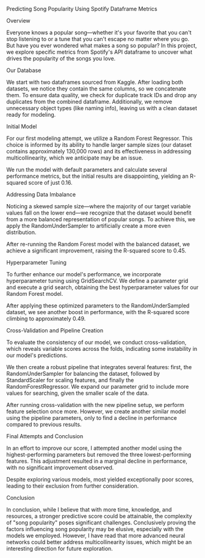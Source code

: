 Predicting Song Popularity Using Spotify Dataframe Metrics

Overview

Everyone knows a popular song—whether it's your favorite that you can't stop listening to or a tune that you can't escape no matter where you go. But have you ever wondered what makes a song so popular? In this project, we explore specific metrics from Spotify's API dataframe to uncover what drives the popularity of the songs you love.

Our Database

We start with two dataframes sourced from Kaggle. After loading both datasets, we notice they contain the same columns, so we concatenate them. To ensure data quality, we check for duplicate track IDs and drop any duplicates from the combined dataframe. Additionally, we remove unnecessary object types (like naming info), leaving us with a clean dataset ready for modeling.

Initial Model

For our first modeling attempt, we utilize a Random Forest Regressor. This choice is informed by its ability to handle larger sample sizes (our dataset contains approximately 130,000 rows) and its effectiveness in addressing multicollinearity, which we anticipate may be an issue.

We run the model with default parameters and calculate several performance metrics, but the initial results are disappointing, yielding an R-squared score of just 0.16.


Addressing Data Imbalance

Noticing a skewed sample size—where the majority of our target variable values fall on the lower end—we recognize that the dataset would benefit from a more balanced representation of popular songs. To achieve this, we apply the RandomUnderSampler to artificially create a more even distribution.

After re-running the Random Forest model with the balanced dataset, we achieve a significant improvement, raising the R-squared score to 0.45.


Hyperparameter Tuning

To further enhance our model's performance, we incorporate hyperparameter tuning using GridSearchCV. We define a parameter grid and execute a grid search, obtaining the best hyperparameter values for our Random Forest model.

After applying these optimized parameters to the RandomUnderSampled dataset, we see another boost in performance, with the R-squared score climbing to approximately 0.49.


Cross-Validation and Pipeline Creation

To evaluate the consistency of our model, we conduct cross-validation, which reveals variable scores across the folds, indicating some instability in our model's predictions.

We then create a robust pipeline that integrates several features: first, the RandomUnderSampler for balancing the dataset, followed by StandardScaler for scaling features, and finally the RandomForestRegressor. We expand our parameter grid to include more values for searching, given the smaller scale of the data.

After running cross-validation with the new pipeline setup, we perform feature selection once more. However, we create another similar model using the pipeline parameters, only to find a decline in performance compared to previous results.


Final Attempts and Conclusion

In an effort to improve our score, I attempted another model using the highest-performing parameters but removed the three lowest-performing features. This adjustment resulted in a marginal decline in performance, with no significant improvement observed.

Despite exploring various models, most yielded exceptionally poor scores, leading to their exclusion from further consideration.


Conclusion

In conclusion, while I believe that with more time, knowledge, and resources, a stronger predictive score could be attainable, the complexity of "song popularity" poses significant challenges. Conclusively proving the factors influencing song popularity may be elusive, especially with the models we employed. However, I have read that more advanced neural networks could better address multicollinearity issues, which might be an interesting direction for future exploration.
